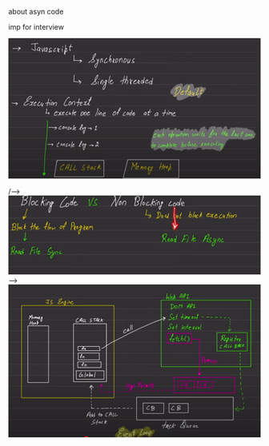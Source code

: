 about asyn code 

imp for interview

![Alt text](image.png)

/-->
![Alt text](image-1.png)
-->
![Alt text](image-2.png)
